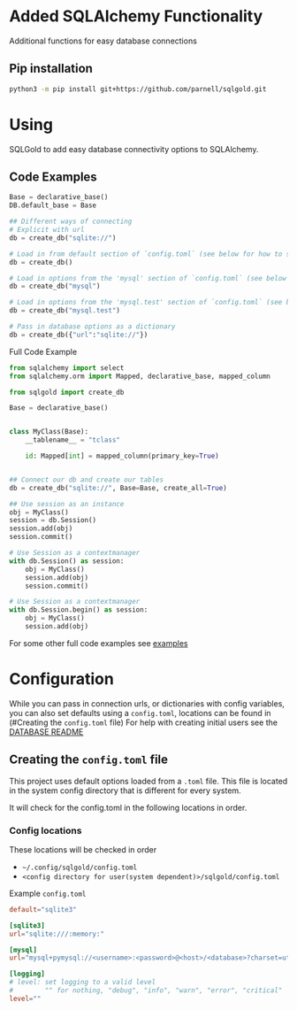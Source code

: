 # Added SQLAlchemy Functionality
Additional functions for easy database connections


## Pip installation
```sh
python3 -m pip install git+https://github.com/parnell/sqlgold.git
```

# Using
SQLGold to add easy database connectivity options to SQLAlchemy. 

## Code Examples
```python
Base = declarative_base()
DB.default_base = Base

## Different ways of connecting
# Explicit with url
db = create_db("sqlite://")

# Load in from default section of `config.toml` (see below for how to set up config)
db = create_db()

# Load in options from the 'mysql' section of `config.toml` (see below for how to set up config)
db = create_db("mysql")

# Load in options from the 'mysql.test' section of `config.toml` (see below for how to set up config)
db = create_db("mysql.test")

# Pass in database options as a dictionary
db = create_db({"url":"sqlite://"})

```

Full Code Example
```python
from sqlalchemy import select
from sqlalchemy.orm import Mapped, declarative_base, mapped_column

from sqlgold import create_db

Base = declarative_base()


class MyClass(Base):
    __tablename__ = "tclass"

    id: Mapped[int] = mapped_column(primary_key=True)


## Connect our db and create our tables
db = create_db("sqlite://", Base=Base, create_all=True)

## Use session as an instance
obj = MyClass()
session = db.Session()
session.add(obj)
session.commit()

# Use Session as a contextmanager
with db.Session() as session:
    obj = MyClass()
    session.add(obj)
    session.commit()

# Use Session as a contextmanager
with db.Session.begin() as session:
    obj = MyClass()
    session.add(obj)
```


For some other full code examples see [examples](https://github.com/parnell/sqlgold/blob/main/examples)


# Configuration 
While you can pass in connection urls, or dictionaries with config variables, you can also set defaults using a `config.toml`, locations can be found in (#Creating the `config.toml` file)
For help with creating initial users see the [DATABASE README](https://github.com/parnell/sqlgold/blob/main/README_DATABASE.md)

## Creating the `config.toml` file
This project uses default options loaded from a `.toml` file. This file is located in the system config directory that is different for every system. 

It will check for the config.toml in the following locations in order.

### Config locations
These locations will be checked in order
* ```~/.config/sqlgold/config.toml```
* ```<config directory for user(system dependent)>/sqlgold/config.toml```



Example `config.toml`
```toml
default="sqlite3" 

[sqlite3] 
url="sqlite:///:memory:"

[mysql] 
url="mysql+pymysql://<username>:<password>@<host>/<database>?charset=utf8mb4"

[logging]
# level: set logging to a valid level
#        "" for nothing, "debug", "info", "warn", "error", "critical" 
level=""
```
